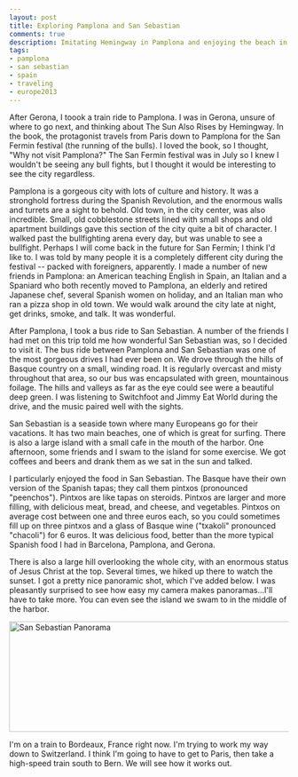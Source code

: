 ```yaml
---
layout: post
title: Exploring Pamplona and San Sebastian
comments: true
description: Imitating Hemingway in Pamplona and enjoying the beach in San Sebastian, Spain.
tags:
- pamplona
- san sebastian
- spain
- traveling
- europe2013
---
```

After Gerona, I toook a train ride to Pamplona. I was in Gerona, unsure of where to go next, and thinking about The Sun Also Rises by Hemingway. In the book, the protagonist travels from Paris down to Pamplona for the San Fermin festival (the running of the bulls). I loved the book, so I thought, "Why not visit Pamplona?" The San Fermin festival was in July so I knew I wouldn't be seeing any bull fights, but I thought it would be interesting to see the city regardless.

Pamplona is a gorgeous city with lots of culture and history. It was a stronghold fortress during the Spanish Revolution, and the enormous walls and turrets are a sight to behold. Old town, in the city center, was also incredible. Small, old cobblestone streets lined with small shops and old apartment buildings gave this section of the city quite a bit of character. I walked past the bullfighting arena every day, but was unable to see a bullfight. Perhaps I will come back in the future for San Fermin; I think I'd like to. I was told by many people it is a completely different city during the festival -- packed with foreigners, apparently. I made a number of new friends in Pamplona: an American teaching English in Spain, an Italian and a Spaniard who both recently moved to Pamplona, an elderly and retired Japanese chef, several Spanish women on holiday, and an Italian man who ran a pizza shop in old town. We would walk around the city late at night, get drinks, smoke, and talk. It was wonderful.

After Pamplona, I took a bus ride to San Sebastian. A number of the friends I had met on this trip told me how wonderful San Sebastian was, so I decided to visit it. The bus ride between Pamplona and San Sebastian was one of the most gorgeous drives I had ever been on. We drove through the hills of Basque country on a small, winding road. It is regularly overcast and misty throughout that area, so our bus was encapsulated with green, mountainous foilage. The hills and valleys as far as the eye could see were a beautiful deep green. I was listening to Switchfoot and Jimmy Eat World during the drive, and the music paired well with the sights.

San Sebastian is a seaside town where many Europeans go for their vacations. It has two main beaches, one of which is great for surfing. There is also a large island with a small cafe in the mouth of the harbor. One afternoon, some friends and I swam to the island for some exercise. We got coffees and beers and drank them as we sat in the sun and talked.

I particularly enjoyed the food in San Sebastian. The Basque have their own version of the Spanish tapas; they call them pintxos (pronounced "peenchos"). Pintxos are like tapas on steroids. Pintxos are larger and more filling, with delicious meat, bread, and cheese, and vegetables. Pintxos on average cost between one and three euros each, so you could sometimes fill up on three pintxos and a glass of Basque wine ("txakoli" pronounced "chacoli") for 6 euros. It was delicious food, better than the more typical Spanish food I had in Barcelona, Pamplona, and Gerona.

There is also a large hill overlooking the whole city, with an enormous status of Jesus Christ at the top. Several times, we hiked up there to watch the sunset. I got a pretty nice panoramic shot, which I've added below. I was pleasantly surprised to see how easy my camera makes panoramas...I'll have to take more. You can even see the island we swam to in the middle of the harbor.

<a href="{% asset_path full/san_sebastian_panorama.jpg %}"><img alt="San Sebastian Panorama" src="{% asset_path thumb/san_sebastian_panorama.jpg %}" height="199" width="918" /></a>

I'm on a train to Bordeaux, France right now. I'm trying to work my way down to Switzerland. I think I'm going to have to get to Paris, then take a high-speed train south to Bern. We will see how it works out.
